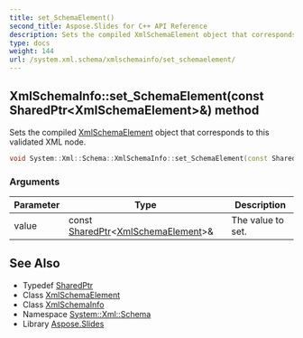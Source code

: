 ```yaml
---
title: set_SchemaElement()
second_title: Aspose.Slides for C++ API Reference
description: Sets the compiled XmlSchemaElement object that corresponds to this validated XML node.
type: docs
weight: 144
url: /system.xml.schema/xmlschemainfo/set_schemaelement/
---
```

## XmlSchemaInfo::set_SchemaElement(const SharedPtr\<XmlSchemaElement\>\&) method


Sets the compiled [XmlSchemaElement](../../xmlschemaelement/) object that corresponds to this validated XML node.

```cpp
void System::Xml::Schema::XmlSchemaInfo::set_SchemaElement(const SharedPtr<XmlSchemaElement> &value)
```


### Arguments

| Parameter | Type | Description |
| --- | --- | --- |
| value | const [SharedPtr](../../../system/sharedptr/)\<[XmlSchemaElement](../../xmlschemaelement/)\>\& | The value to set. |

## See Also

* Typedef [SharedPtr](../../../system/sharedptr/)
* Class [XmlSchemaElement](../../xmlschemaelement/)
* Class [XmlSchemaInfo](../)
* Namespace [System::Xml::Schema](../../)
* Library [Aspose.Slides](../../../)